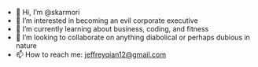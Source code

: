 - 👋 Hi, I’m @skarmori
- 👀 I’m interested in becoming an evil corporate executive
- 🌱 I’m currently learning about business, coding, and fitness
- 💞️ I’m looking to collaborate on anything diabolical or perhaps dubious in nature
- 📫 How to reach me: jeffreyqian12@gmail.com

<!---
skarmori/skarmori is a ✨ special ✨ repository because its `README.md` (this file) appears on your GitHub profile.
You can click the Preview link to take a look at your changes.
--->
